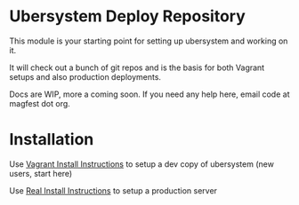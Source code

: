 Ubersystem Deploy Repository
============================

This module is your starting point for setting up ubersystem and working on it.  

It will check out a bunch of git repos and is the basis for both Vagrant setups and also production deployments.

Docs are WIP, more a coming soon. If you need any help here, email code at magfest dot org.

Installation
=============

Use [Vagrant Install Instructions](INSTALL-vagrant.md) to setup a dev copy of ubersystem (new users, start here)

Use [Real Install Instructions](INSTALL-real.md) to setup a production server
